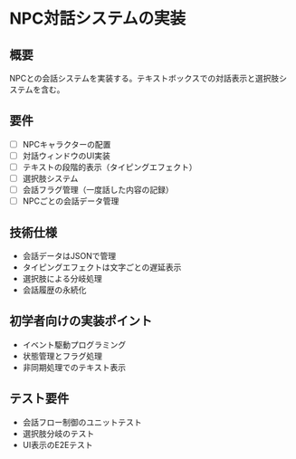 # NPC対話システムの実装

## 概要
NPCとの会話システムを実装する。テキストボックスでの対話表示と選択肢システムを含む。

## 要件
- [ ] NPCキャラクターの配置
- [ ] 対話ウィンドウのUI実装
- [ ] テキストの段階的表示（タイピングエフェクト）
- [ ] 選択肢システム
- [ ] 会話フラグ管理（一度話した内容の記録）
- [ ] NPCごとの会話データ管理

## 技術仕様
- 会話データはJSONで管理
- タイピングエフェクトは文字ごとの遅延表示
- 選択肢による分岐処理
- 会話履歴の永続化

## 初学者向けの実装ポイント
- イベント駆動プログラミング
- 状態管理とフラグ処理
- 非同期処理でのテキスト表示

## テスト要件
- 会話フロー制御のユニットテスト
- 選択肢分岐のテスト
- UI表示のE2Eテスト